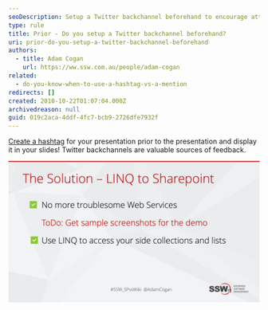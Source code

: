 ```yaml
---
seoDescription: Setup a Twitter backchannel beforehand to encourage attendees to share thoughts and feedback during your presentation.
type: rule
title: Prior - Do you setup a Twitter backchannel beforehand?
uri: prior-do-you-setup-a-twitter-backchannel-beforehand
authors:
  - title: Adam Cogan
    url: https://ww.ssw.com.au/people/adam-cogan
related:
  - do-you-know-when-to-use-a-hashtag-vs-a-mention
redirects: []
created: 2010-10-22T01:07:04.000Z
archivedreason: null
guid: 019c2aca-4ddf-4fc7-bcb9-2726dfe7932f
---
```


[Create a hashtag](/do-you-know-to-use-hash-tags) for your presentation prior to the presentation and display it in your slides! Twitter backchannels are valuable sources of feedback.

<!--endintro-->

![Figure: A Twitter hashtag allows the attendees to have a backchannel that can be used to talk about your presentation, during your presentation](hashtag.jpg)
